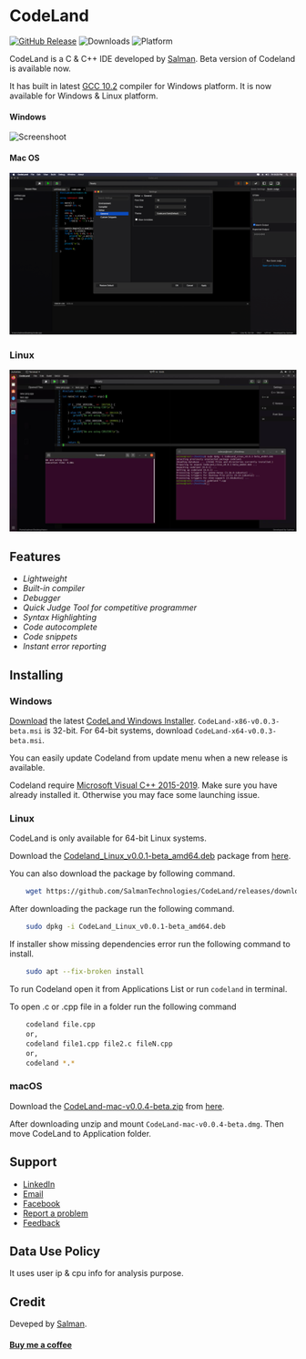 # CodeLand
[![GitHub Release](https://img.shields.io/github/release/SalmanTechnologies/CodeLand.svg?style=flat-square)](https://github.com/SalmanTechnologies/CodeLand/releases)
![Downloads](https://img.shields.io/github/downloads/SalmanTechnologies/CodeLand/total.svg)
![Platform](https://img.shields.io/badge/platform-linux--64%20%7C%20win--32%20%7C%20osx--64%20%7C%20win--64-brightgreen)

CodeLand is a C & C++ IDE developed by [Salman](https://salman.pro/). Beta version of Codeland is available now.

It has built in latest [GCC 10.2](https://gcc.gnu.org/gcc-10/) compiler for Windows platform. It is now available for Windows & Linux platform.

#### Windows
![Screenshoot](https://github.com/S41M4N/CodeLand/raw/master/Codeland.jpg)
#### Mac OS
![Screenshoot](https://github.com/S41M4N/CodeLand/raw/master/mac-screenshot.png)
### Linux
![Screenshoot](https://github.com/S41M4N/CodeLand/raw/master/linux-screenshot.jpg)

## Features
* *Lightweight*
* *Built-in compiler*
* *Debugger*
* *Quick Judge Tool for competitive programmer*
* *Syntax Highlighting*
* *Code autocomplete*
* *Code snippets*
* *Instant error reporting*


## Installing
### Windows
[Download](https://github.com/SalmanTechnologies/CodeLand/releases/latest) the latest [CodeLand Windows Installer](https://github.com/SalmanTechnologies/CodeLand/releases/latest). `CodeLand-x86-v0.0.3-beta.msi` is 32-bit. For 64-bit systems, download `CodeLand-x64-v0.0.3-beta.msi`.

You can easily update Codeland from update menu when a new release is available.

Codeland require [Microsoft Visual C++ 2015-2019](https://support.microsoft.com/en-us/help/2977003/the-latest-supported-visual-c-downloads). Make sure you have already installed it. Otherwise you may face some launching issue.

### Linux
CodeLand is only available for 64-bit Linux systems.

Download the [Codeland_Linux_v0.0.1-beta_amd64.deb](https://github.com/SalmanTechnologies/CodeLand/releases/download/0.0.1-beta/CodeLand_Linux_v0.0.1-beta_amd64.deb) package from [here](https://github.com/SalmanTechnologies/CodeLand/releases/download/0.0.1-beta/CodeLand_Linux_v0.0.1-beta_amd64.deb).

You can also download the package by following command.

```bash
    wget https://github.com/SalmanTechnologies/CodeLand/releases/download/0.0.1-beta/CodeLand_Linux_v0.0.1-beta_amd64.deb
```

After downloading the package run the following command.

```bash
    sudo dpkg -i CodeLand_Linux_v0.0.1-beta_amd64.deb
```

If installer show missing dependencies error run the following command to install.

```bash
    sudo apt --fix-broken install
```

To run Codeland open it from Applications List or run ```codeland``` in terminal.

To open .c or .cpp file in a folder run the following command

```bash
    codeland file.cpp
    or,
    codeland file1.cpp file2.c fileN.cpp
    or,
    codeland *.*
```
### macOS
Download the [CodeLand-mac-v0.0.4-beta.zip](https://github.com/S41M4N/CodeLand/releases/download/v0.0.4-beta/CodeLand-mac-v0.0.4-beta.zip) from [here](https://github.com/S41M4N/CodeLand/releases/download/v0.0.4-beta/CodeLand-mac-v0.0.4-beta.zip).

After downloading unzip and mount `CodeLand-mac-v0.0.4-beta.dmg`. Then move CodeLand to Application folder.

## Support
* [LinkedIn](https://www.linkedin.com/in/salmankha/)
* [Email](mailto://code.salman.cs@gmail.com)
* [Facebook](https://facebook.com/connect2salman)
* [Report a problem](https://forms.gle/XWtiSXUCZ5usRqX46)
* [Feedback](https://forms.gle/3iRjdM6mWCJmWNWA9)

## Data Use Policy
It uses user ip & cpu info for analysis purpose.

## Credit

Deveped by [Salman](https://salman.pro/).

#### [Buy me a coffee](https://www.buymeacoffee.com/salmank)







